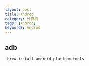 ```yaml
---
layout: post
title: Androd
category: 计算机
tags: [Androd]
keywords: Androd
---
```


## adb

```
 brew install android-platform-tools
```
